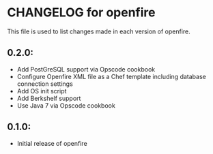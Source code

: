 # CHANGELOG for openfire

This file is used to list changes made in each version of openfire.

## 0.2.0:

* Add PostGreSQL support via Opscode cookbook
* Configure Openfire XML file as a Chef template including database connection settings
* Add OS init script
* Add Berkshelf support
* Use Java 7 via Opscode cookbook

## 0.1.0:

* Initial release of openfire
